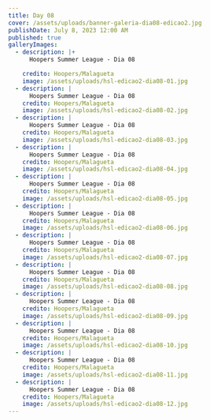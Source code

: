 ```yaml
---
title: Day 08
cover: /assets/uploads/banner-galeria-dia08-edicao2.jpg
publishDate: July 8, 2023 12:00 AM
published: true
galleryImages:
  - description: |+
      Hoopers Summer League - Dia 08

    credito: Hoopers/Malagueta
    image: /assets/uploads/hsl-edicao2-dia08-01.jpg
  - description: |
      Hoopers Summer League - Dia 08
    credito: Hoopers/Malagueta
    image: /assets/uploads/hsl-edicao2-dia08-02.jpg
  - description: |
      Hoopers Summer League - Dia 08
    credito: Hoopers/Malagueta
    image: /assets/uploads/hsl-edicao2-dia08-03.jpg
  - description: |
      Hoopers Summer League - Dia 08
    credito: Hoopers/Malagueta
    image: /assets/uploads/hsl-edicao2-dia08-04.jpg
  - description: |
      Hoopers Summer League - Dia 08
    credito: Hoopers/Malagueta
    image: /assets/uploads/hsl-edicao2-dia08-05.jpg
  - description: |
      Hoopers Summer League - Dia 08
    credito: Hoopers/Malagueta
    image: /assets/uploads/hsl-edicao2-dia08-06.jpg
  - description: |
      Hoopers Summer League - Dia 08
    credito: Hoopers/Malagueta
    image: /assets/uploads/hsl-edicao2-dia08-07.jpg
  - description: |
      Hoopers Summer League - Dia 08
    credito: Hoopers/Malagueta
    image: /assets/uploads/hsl-edicao2-dia08-08.jpg
  - description: |
      Hoopers Summer League - Dia 08
    credito: Hoopers/Malagueta
    image: /assets/uploads/hsl-edicao2-dia08-09.jpg
  - description: |
      Hoopers Summer League - Dia 08
    credito: Hoopers/Malagueta
    image: /assets/uploads/hsl-edicao2-dia08-10.jpg
  - description: |
      Hoopers Summer League - Dia 08
    credito: Hoopers/Malagueta
    image: /assets/uploads/hsl-edicao2-dia08-11.jpg
  - description: |
      Hoopers Summer League - Dia 08
    credito: Hoopers/Malagueta
    image: /assets/uploads/hsl-edicao2-dia08-12.jpg
---
```


